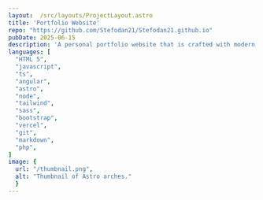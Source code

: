 ```yaml
---
layout:  /src/layouts/ProjectLayout.astro
title: 'Portfolio Website'
repo: "https://github.com/Stefodan21/Stefodan21.github.io"
pubDate: 2025-06-15
description: 'A personal portfolio website that is crafted with modern web technologies and creative design to highlight my work.'
languages: [
  "HTML 5",
  "javascript",
  "ts",
  "angular",
  "astro",
  "node",
  "tailwind",
  "sass",
  "bootstrap",
  "vercel",
  "git",
  "markdown",
  "php",
]
image: {
  url: "/thumbnail.png",
  alt: "Thumbnail of Astro arches."
  }
---
```

